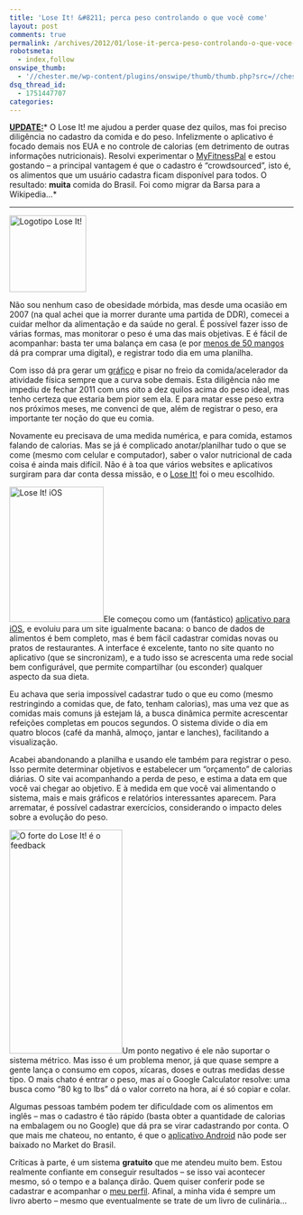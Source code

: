 ```yaml
---
title: 'Lose It! &#8211; perca peso controlando o que você come'
layout: post
comments: true
permalink: /archives/2012/01/lose-it-perca-peso-controlando-o-que-voce-come.html/
robotsmeta:
  - index,follow
onswipe_thumb:
  - '//chester.me/wp-content/plugins/onswipe/thumb/thumb.php?src=//chester.me/wp-content/uploads/2012/01/loseit_site.png&amp;w=600&amp;h=800&amp;zc=1&amp;q=75&amp;f=0'
dsq_thread_id:
  - 1751447707
categories:
---
```

<span style="text-decoration: underline;"><strong>UPDATE:</strong></span>* O Lose It! me ajudou a perder quase dez quilos, mas foi preciso diligência no cadastro da comida e do peso. Infelizmente o aplicativo é focado demais nos EUA e no controle de calorias (em detrimento de outras informações nutricionais). Resolvi experimentar o [MyFitnessPal][1] e estou gostando &#8211; a principal vantagem é que o cadastro é &#8220;crowdsourced&#8221;, isto é, os alimentos que um usuário cadastra ficam disponível para todos. O resultado: **muita** comida do Brasil. Foi como migrar da Barsa para a Wikipedia&#8230;*

* * *

[<img class="alignright size-full wp-image-6749" title="Logotipo Lose It!" src="//chester.me/wp-content/uploads/2012/01/loseit.png" alt="Logotipo Lose It!" width="136" height="136" />][2]

Não sou nenhum caso de obesidade mórbida, mas desde uma ocasião em 2007 (na qual achei que ia morrer durante uma partida de DDR), comecei a cuidar melhor da alimentação e da saúde no geral. É possível fazer isso de várias formas, mas monitorar o peso é uma das mais objetivas. E é fácil de acompanhar: basta ter uma balança em casa (e por [menos de 50 mangos][3] dá pra comprar uma digital), e registrar todo dia em uma planilha.

Com isso dá pra gerar um [gráfico][4] e pisar no freio da comida/acelerador da atividade física sempre que a curva sobe demais. Esta diligência não me impediu de fechar 2011 com uns oito a dez quilos acima do peso ideal, mas tenho certeza que estaria bem pior sem ela. E para matar esse peso extra nos próximos meses, me convenci de que, além de registrar o peso, era importante ter noção do que eu comia.

Novamente eu precisava de uma medida numérica, e para comida, estamos falando de calorias. Mas se já é complicado anotar/planilhar tudo o que se come (mesmo com celular e computador), saber o valor nutricional de cada coisa é ainda mais difícil. Não é à toa que vários websites e aplicativos surgiram para dar conta dessa missão, e o [Lose It!][5] foi o meu escolhido.

[<img class="alignleft size-full wp-image-6755" title="Lose It! iOS" src="//chester.me/wp-content/uploads/2012/01/loseit_iphone.jpg" alt="Lose It! iOS" width="167" height="240" />][6]Ele começou como um (fantástico) [aplicativo para iOS][6], e evoluiu para um site igualmente bacana: o banco de dados de alimentos é bem completo, mas é bem fácil cadastrar comidas novas ou pratos de restaurantes. A interface é excelente, tanto no site quanto no aplicativo (que se sincronizam), e a tudo isso se acrescenta uma rede social bem configurável, que permite compartilhar (ou esconder) qualquer aspecto da sua dieta.

Eu achava que seria impossível cadastrar tudo o que eu como (mesmo restringindo a comidas que, de fato, tenham calorias), mas uma vez que as comidas mais comuns já estejam lá, a busca dinâmica permite acrescentar refeições completas em poucos segundos. O sistema divide o dia em quatro blocos (café da manhã, almoço, jantar e lanches), facilitando a visualização.

Acabei abandonando a planilha e usando ele também para registrar o peso. Isso permite determinar objetivos e estabelecer um &#8220;orçamento&#8221; de calorias diárias. O site vai acompanhando a perda de peso, e estima a data em que você vai chegar ao objetivo. E à medida em que você vai alimentando o sistema, mais e mais gráficos e relatórios interessantes aparecem. Para arrematar, é possível cadastrar exercícios, considerando o impacto deles sobre a evolução do peso.

[<img class="alignright size-full wp-image-6759" title="O forte do Lose It! é o feedback" src="//chester.me/wp-content/uploads/2012/01/loseit_site.png" alt="O forte do Lose It! é o feedback" width="200" height="397" />][7]Um ponto negativo é ele não suportar o sistema métrico. Mas isso é um problema menor, já que quase sempre a gente lança o consumo em copos, xícaras, doses e outras medidas desse tipo. O mais chato é entrar o peso, mas aí o Google Calculator resolve: uma busca como &#8220;80 kg to lbs&#8221; dá o valor correto na hora, aí é só copiar e colar.

Algumas pessoas também podem ter dificuldade com os alimentos em inglês &#8211; mas o cadastro é tão rápido (basta obter a quantidade de calorias na embalagem ou no Google) que dá pra se virar cadastrando por conta. O que mais me chateou, no entanto, é que o [aplicativo Android][8] não pode ser baixado no Market do Brasil.

Críticas à parte, é um sistema **gratuito** que me atendeu muito bem. Estou realmente confiante em conseguir resultados &#8211; se isso vai acontecer mesmo, só o tempo e a balança dirão. Quem quiser conferir pode se cadastrar e acompanhar o [meu perfil][9]. Afinal, a minha vida é sempre um livro aberto &#8211; mesmo que eventualmente se trate de um livro de culinária&#8230;

 [1]: http://www.myfitnesspal.com/
 [2]: //chester.me/wp-content/uploads/2012/01/loseit.png
 [3]: http://compare.buscape.com.br/proc_unico?id=7216&kw=balanca+digital
 [4]: //chester.me/gordo
 [5]: http://loseit.com
 [6]: http://itunes.apple.com/us/app/lose-it!/id297368629?mt=8
 [7]: //chester.me/wp-content/uploads/2012/01/loseit_site.png
 [8]: https://market.android.com/details?id=com.fitnow.loseit&hl=pt_BR
 [9]: http://www.loseit.com/index.jsp#Friends:Profile!id=1672022|name=Chester
